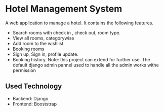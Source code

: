 # Hotel Management System

A web application to manage a hotel. It contains the following features.

- Search rooms with check in , check out, room type.
- View all rooms, categorywise
- Add room to the wishlist
- Booking rooms
- Sign up, Sign in, profile update.
- Booking history.
Note: this project can extend for further use. The default django admin pannel used to handle all the admin works withe permission
## Used Technology

- Backend: Django
- Frontend: Booststrap
